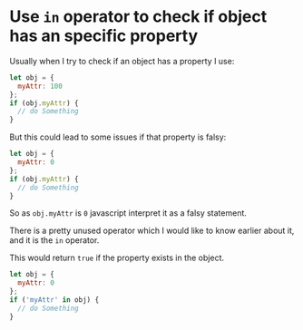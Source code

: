 # Use `in` operator to check if object has an specific property

Usually when I try to check if an object has a property I use:

```js
let obj = {
  myAttr: 100
};
if (obj.myAttr) {
  // do Something
}
```

But this could lead to some issues if that property is falsy:

```js
let obj = {
  myAttr: 0
};
if (obj.myAttr) {
  // do Something
}
```

So as `obj.myAttr` is `0` javascript interpret it as a falsy statement.

There is a pretty unused operator which I would like to know earlier
about it, and it is the `in` operator.

This would return `true` if the property exists in the object.

```js
let obj = {
  myAttr: 0
};
if ('myAttr' in obj) {
  // do Something
}
```

